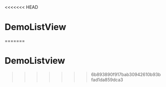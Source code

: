 <<<<<<< HEAD
# DemoListView
=======
# DemoListview
>>>>>>> 6b893890f917bab30942610b93bfad1da859dca3
